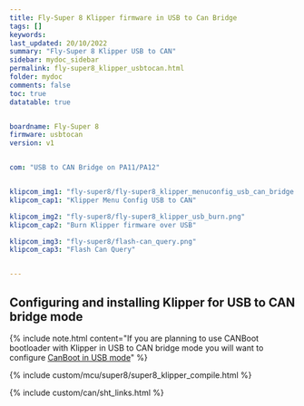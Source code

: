 ```yaml
---
title: Fly-Super 8 Klipper firmware in USB to Can Bridge
tags: []
keywords: 
last_updated: 20/10/2022
summary: "Fly-Super 8 Klipper USB to CAN"
sidebar: mydoc_sidebar
permalink: fly-super8_klipper_usbtocan.html
folder: mydoc
comments: false
toc: true
datatable: true


boardname: Fly-Super 8
firmware: usbtocan
version: v1


com: "USB to CAN Bridge on PA11/PA12"


klipcom_img1: "fly-super8/fly-super8_klipper_menuconfig_usb_can_bridge.png"
klipcom_cap1: "Klipper Menu Config USB to CAN"

klipcom_img2: "fly-super8/fly-super8_klipper_usb_burn.png"
klipcom_cap2: "Burn Klipper firmware over USB"

klipcom_img3: "fly-super8/flash-can_query.png"
klipcom_cap3: "Flash Can Query"


---
```


## Configuring and installing Klipper for USB to CAN bridge mode

{% include note.html content="If you are planning to use CANBoot bootloader with Klipper in USB to CAN bridge mode you will want to configure [CanBoot in USB mode](./fly-super8_canboot_usb.html)" %}

{% include custom/mcu/super8/super8_klipper_compile.html %}

{% include custom/can/sht_links.html %}